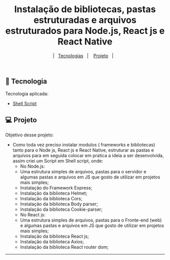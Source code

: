 <h1 align="center">
    Instalação de bibliotecas, pastas estruturadas e arquivos estruturados para Node.js, React js e React Native
</h1>

<p align="center">
  |&nbsp;&nbsp;&nbsp;<a href="#rocket-tecnologias">Tecnologias</a>&nbsp;&nbsp;&nbsp;|&nbsp;&nbsp;&nbsp;
  <a href="#-projeto">Projeto</a>&nbsp;&nbsp;&nbsp;|&nbsp;&nbsp;&nbsp;
</p>

<br>

## :rocket: Tecnologia

Tecnologia aplicada:

- [Shell Script](https://www.shellscript.sh/)

## 💻 Projeto

Objetivo desse projeto:
- Como toda vez preciso instalar modulos ( frameworks e bibliotecas) tanto para o Node js, React js e React Native, estruturar as pastas e arquivos para em seguida   colocar em pratica a ideia a ser desenvolvida, assim criei um Script em Shell script, onde:
  - No Node.js:
   - Uma estrutura simples de arquivos, pastas para o servidor e algumas pastas e arquivos em JS que gosto de utilizar em projetos mais simples;
   - Instalação do Framework Express;
   - Instalação da biblioteca Helmet;
   - Instalação da biblioteca Cors;
   - Instalação da biblioteca Body parser;
   - Instalação da biblioteca Cookie-parser;
  - No React js:
   - Uma estrutura simples de arquivos, pastas para o Fronte-end (web) e algumas pastas e arquivos em JS que gosto de utilizar em projetos mais simples;
   - Instalação da biblioteca React js;
   - Instalação da biblioteca Axios;
   - Instalação da biblioteca React router dom; 
   
   





---
